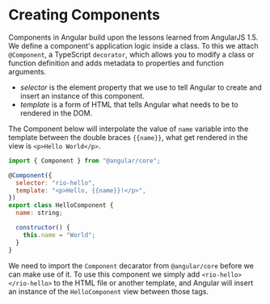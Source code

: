 # Creating Components

Components in Angular build upon the lessons learned from AngularJS 1.5. We define a component's application logic inside a class. To this we attach `@Component`, a TypeScript `decorator`, which allows you to modify a class or function definition and adds metadata to properties and function arguments.

- _selector_ is the element property that we use to tell Angular to create and insert an instance of this component.
- _template_ is a form of HTML that tells Angular what needs to be to rendered in the DOM.

The Component below will interpolate the value of `name` variable into the template between the double braces `{{name}}`, what get rendered in the view is `<p>Hello World</p>`.

```javascript
import { Component } from "@angular/core";

@Component({
  selector: "rio-hello",
  template: "<p>Hello, {{name}}!</p>",
})
export class HelloComponent {
  name: string;

  constructor() {
    this.name = "World";
  }
}
```

We need to import the `Component` decarator from `@angular/core` before we can make use of it. To use this component we simply add `<rio-hello></rio-hello>` to the HTML file or another template, and Angular will insert an instance of the `HelloComponent` view between those tags.
